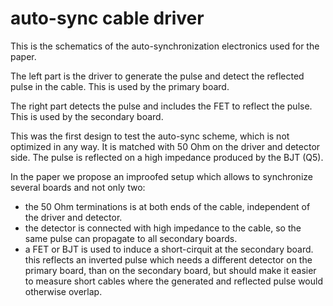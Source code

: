 # auto-sync cable driver

This is the schematics of the auto-synchronization electronics used for the paper.

The left part is the driver to generate the pulse and detect the reflected pulse in the cable. This is used by the primary board. 

The right part detects the pulse and includes the FET to reflect the pulse. This is used by the secondary board.

This was the first design to test the auto-sync scheme, which is not optimized in any way. It is matched with 50 Ohm on the driver and detector side. The pulse is reflected on a high impedance produced by the BJT (Q5). 

In the paper we propose an improofed setup which allows to synchronize several boards and not only two:
- the 50 Ohm terminations is at both ends of the cable, independent of the driver and detector. 
- the detector is connected with high impedance to the cable, so the same pulse can propagate to all secondary boards.
- a FET or BJT is used to induce a short-cirquit at the secondary board. this reflects an inverted pulse which needs a different detector on the primary board, than on the secondary board, but should make it easier to measure short cables where the generated and reflected pulse would otherwise overlap.


